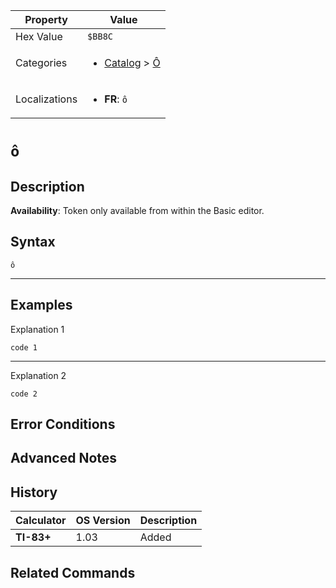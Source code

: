 | Property      | Value |
|---------------|-------|
| Hex Value     | `$BB8C`|
| Categories    | <ul><li>[Catalog](../categories/Catalog.md) > [Ô](../categories/Catalog.md#Ô)</li></ul> |
| Localizations | <ul><li><b>FR</b>: `ô`</li></ul> |

# `ô`

## Description



<b>Availability</b>: Token only available from within the Basic editor.

## Syntax
`ô`

<hr>

## Examples

Explanation 1
```ti-basic
code 1
```
---
Explanation 2
```ti-basic
code 2
```

## Error Conditions


## Advanced Notes


## History
| Calculator | OS Version | Description |
|------------|------------|-------------|
| <b>TI-83+</b> | 1.03 | Added

## Related Commands

    